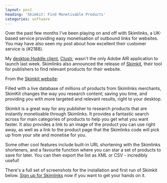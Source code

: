 ```yaml
---
layout: post
heading: 'Skimkit: Find Monetisable Products'
categories: software
---
```


Over the past few months I've been playing on and off with Skimlinks, a UK-based service providing easy monetisation of outbound links for websites. You may have also seen my post about how excellent their customer service is (#2188).

My [desktop Huddle client](http://web.archive.org/web/20120107035949/http://clustr.me.uk/desktop/), [Clustr](http://web.archive.org/web/20130518061402/http://clustr.me.uk/), wasn't the only Adobe AIR application to launch last week. Skimlinks also announced the release of [Skimkit](http://skimlinks.com), their tool for publishers to find relevant products for their website.

From the [Skimkit website](http://skimlinks.com):

Filled with a live database of millions of products from Skimlinks merchants, SkimKit changes the way you research content; saving you time, and providing you with more targeted and relevant results, right to your desktop.

Skimkit is a great way for any publisher to research products that are instantly monetisable through Skimlinks. It provides a fantastic search across for main categories of products to help you get what you want faster. It also provides a link to an image of the product you can use right away, as well as a link to the product page that the Skimlinks code will pick up from your site and monetise for you.

Some other cool features include built-in URL shortening with the Skimlinks shorteners, and a favourite function where you can star a set of products to save for later. You can then export the list as XML or CSV - incredibly useful!

There's a full set of screenshots for the installation and first run of Skimkit below. [Sign up for Skimlinks](http://skimlinks.com) now if you want to get your hands on it.

<!-- Replace missing image from http://media.chris-alexander.co.uk/wp-content/uploads/2010/03/install-1.jpg -->

<!-- Replace missing image from http://media.chris-alexander.co.uk/wp-content/uploads/2010/03/install-2.jpg -->

<!-- Replace missing image from http://media.chris-alexander.co.uk/wp-content/uploads/2010/03/use-1.jpg -->

<!-- Replace missing image from http://media.chris-alexander.co.uk/wp-content/uploads/2010/03/use-2.jpg -->

<!-- Replace missing image from http://media.chris-alexander.co.uk/wp-content/uploads/2010/03/use-3.jpg -->

<!-- Replace missing image from http://media.chris-alexander.co.uk/wp-content/uploads/2010/03/use-4.jpg -->

<!-- Replace missing image from http://media.chris-alexander.co.uk/wp-content/uploads/2010/03/use-5.jpg -->

<!-- Replace missing image from http://media.chris-alexander.co.uk/wp-content/uploads/2010/03/use-6.jpg -->

<!-- Replace missing image from http://media.chris-alexander.co.uk/wp-content/uploads/2010/03/use-7.jpg -->

<!-- Replace missing image from http://media.chris-alexander.co.uk/wp-content/uploads/2010/03/use-8.jpg -->

<!-- Replace missing image from http://media.chris-alexander.co.uk/wp-content/uploads/2010/03/use-9.jpg -->

<!-- Replace missing image from http://media.chris-alexander.co.uk/wp-content/uploads/2010/03/use-10.jpg -->

<!-- Replace missing image from http://media.chris-alexander.co.uk/wp-content/uploads/2010/03/use-11.jpg -->

<!-- Replace missing image from http://media.chris-alexander.co.uk/wp-content/uploads/2010/03/use-12.jpg -->
